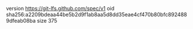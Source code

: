 version https://git-lfs.github.com/spec/v1
oid sha256:a2209bdeaa44be5b2d9f1ab8aa5d8dd35eae4cf470b80bfc8924889dfeab08ba
size 375
